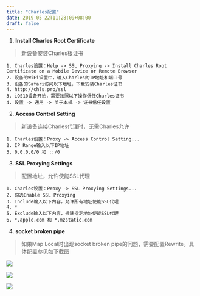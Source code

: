 ```yaml
---
title: "Charles配置"
date: 2019-05-22T11:28:09+08:00
draft: false
---
```


1. **Install Charles Root Certificate**

> 新设备安装Charles根证书

```
1. Charles设置：Help -> SSL Proxying -> Install Charles Root Certificate on a Mobile Device or Remote Browser
2. 设备的WiFi设置中，输入Charles的IP地址和端口号
3. 设备的Safari访问以下地址，下载安装Charles证书
4. http://chls.pro/ssl
3. iOS10设备开始，需要按照以下操作信任Charles证书
4. 设置 -> 通用 -> 关于本机 -> 证书信任设置
```

2. **Access Control Setting**

> 新设备连接Charles代理时，无需Charles允许

```
1. Charles设置：Proxy -> Access Control Setting...
2. IP Range输入以下IP地址
3. 0.0.0.0/0 和 ::/0
```

3. **SSL Proxying Settings**

> 配置地址，允许使能SSL代理

```
1. Charles设置：Proxy -> SSL Proxying Settings...
2. 勾选Enable SSL Proxying
3. Include输入以下内容，允许所有地址使能SSL代理
4. *
5. Exclude输入以下内容，排除指定地址使能SSL代理
6. *.apple.com 和 *.mzstatic.com
```

4. **socket broken pipe**

> 如果Map Local时出现socket broken pipe的问题，需要配置Rewrite。具体配置参见如下截图

![](https://github.com/shanbozhu/shanbozhu.github.io.resource/blob/master/image/2021_7_8/2021_7_8_0.png?raw=true)

![](https://github.com/shanbozhu/shanbozhu.github.io.resource/blob/master/image/2021_7_8/2021_7_8_1.png?raw=true)

![](https://github.com/shanbozhu/shanbozhu.github.io.resource/blob/master/image/2021_7_8/2021_7_8_2.png?raw=true)
